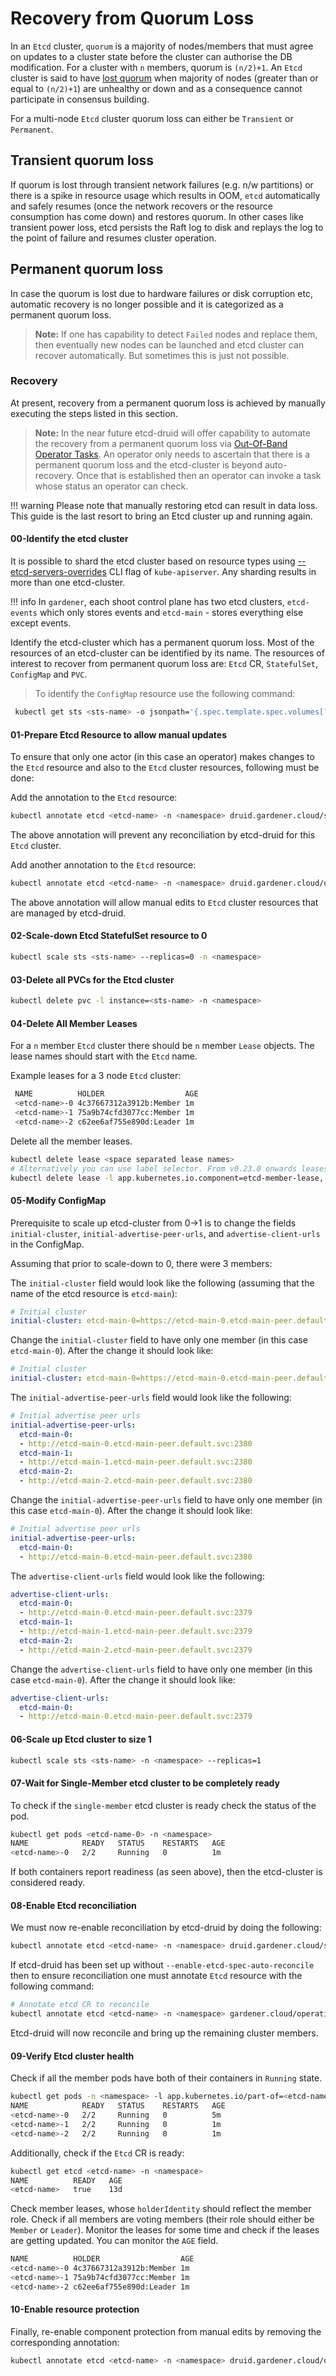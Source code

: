 # Recovery from Quorum Loss

In an `Etcd` cluster, `quorum` is a majority of nodes/members that must agree on updates to a cluster state before the cluster can authorise the DB modification. For a cluster with `n` members, quorum is `(n/2)+1`.  An `Etcd` cluster is said to have [lost quorum](https://etcd.io/docs/v3.4/op-guide/recovery/) when majority of nodes (greater than or equal to `(n/2)+1`) are unhealthy or down and as a consequence cannot participate in consensus building.

For a multi-node `Etcd` cluster quorum loss can either be `Transient` or `Permanent`.

## Transient quorum loss

If quorum is lost through transient network failures (e.g. n/w partitions) or there is a spike in resource usage which results in OOM, `etcd` automatically and safely resumes (once the network recovers or the resource consumption has come down) and restores quorum. In other cases like transient power loss, etcd persists the Raft log to disk and replays the log to the point of failure and resumes cluster operation.

## Permanent quorum loss

In case the quorum is lost due to hardware failures or disk corruption etc, automatic recovery is no longer possible and it is categorized as a permanent quorum loss. 

> **Note:** If one has capability to detect `Failed` nodes and replace them, then eventually new nodes can be launched and etcd cluster can recover automatically. But sometimes this is just not possible.

### Recovery

At present, recovery from a permanent quorum loss is achieved by manually executing the steps listed in this section.

> **Note:** In the near future etcd-druid will offer capability to automate the recovery from a permanent quorum loss via [Out-Of-Band Operator Tasks](../proposals/05-etcd-operator-tasks.md). An operator only needs to ascertain that there is a permanent quorum loss and the etcd-cluster is beyond auto-recovery. Once that is established then an operator can invoke a task whose status an operator can check.

!!! warning
    Please note that manually restoring etcd can result in data loss. This guide is the last resort to bring an Etcd cluster up and running again.

#### 00-Identify the etcd cluster 

It is possible to shard the etcd cluster based on resource types using [--etcd-servers-overrides](https://kubernetes.io/docs/reference/command-line-tools-reference/kube-apiserver/) CLI flag of `kube-apiserver`.  Any sharding results in more than one etcd-cluster.

!!! info
    In `gardener`, each shoot control plane has two etcd clusters, `etcd-events` which only stores events and `etcd-main` - stores everything else except events.

Identify the etcd-cluster which has a permanent quorum loss. Most of the resources of an etcd-cluster can be identified by its name. The resources of interest to recover from permanent quorum loss are: `Etcd` CR, `StatefulSet`, `ConfigMap` and `PVC`.

> To identify the `ConfigMap` resource use the following command:
>
```bash
 kubectl get sts <sts-name> -o jsonpath='{.spec.template.spec.volumes[?(@.name=="etcd-config-file")].configMap.name}'
```

#### 01-Prepare Etcd Resource to allow manual updates

To ensure that only one actor (in this case an operator) makes changes to the `Etcd` resource and also to the `Etcd` cluster resources, following must be done:

Add the annotation to the `Etcd` resource:

```bash
kubectl annotate etcd <etcd-name> -n <namespace> druid.gardener.cloud/suspend-etcd-spec-reconcile=
```

The above annotation will prevent any reconciliation by etcd-druid for this `Etcd` cluster.

Add another annotation to the `Etcd` resource:

```bash
kubectl annotate etcd <etcd-name> -n <namespace> druid.gardener.cloud/disable-etcd-component-protection=
```

The above annotation will allow manual edits to `Etcd` cluster resources that are managed by etcd-druid.

#### 02-Scale-down Etcd StatefulSet resource to 0

```bash
kubectl scale sts <sts-name> --replicas=0 -n <namespace>
```

#### 03-Delete all PVCs for the Etcd cluster

```bash
kubectl delete pvc -l instance=<sts-name> -n <namespace>
```

#### 04-Delete All Member Leases

For a `n` member `Etcd` cluster there should be `n` member `Lease` objects. The lease names should start with the `Etcd` name.

Example leases for a 3 node `Etcd` cluster:

```bash
 NAME          HOLDER                  AGE
 <etcd-name>-0 4c37667312a3912b:Member 1m
 <etcd-name>-1 75a9b74cfd3077cc:Member 1m
 <etcd-name>-2 c62ee6af755e890d:Leader 1m
```

Delete all the member leases.

```bash
kubectl delete lease <space separated lease names>
# Alternatively you can use label selector. From v0.23.0 onwards leases will have common set of labels
kubectl delete lease -l app.kubernetes.io.component=etcd-member-lease, app.kubernetes.io/part-of=<etcd-name> -n <namespace>
```

#### 05-Modify ConfigMap

Prerequisite to scale up etcd-cluster from 0->1 is to change the fields `initial-cluster`, `initial-advertise-peer-urls`, and `advertise-client-urls` in the ConfigMap. 

Assuming that prior to scale-down to 0, there were 3 members:

The `initial-cluster` field would look like the following (assuming that the name of the etcd resource is `etcd-main`):

```yaml
# Initial cluster
initial-cluster: etcd-main-0=https://etcd-main-0.etcd-main-peer.default.svc:2380,etcd-main-1=https://etcd-main-1.etcd-main-peer.default.svc:2380,etcd-main-2=https://etcd-main-2.etcd-main-peer.default.svc:2380
```

Change the `initial-cluster` field to have only one member (in this case `etcd-main-0`). After the change it should look like:

```yaml
# Initial cluster
initial-cluster: etcd-main-0=https://etcd-main-0.etcd-main-peer.default.svc:2380
```

The `initial-advertise-peer-urls` field would look like the following:

```yaml
# Initial advertise peer urls
initial-advertise-peer-urls:
  etcd-main-0:
  - http://etcd-main-0.etcd-main-peer.default.svc:2380
  etcd-main-1:
  - http://etcd-main-1.etcd-main-peer.default.svc:2380
  etcd-main-2:
  - http://etcd-main-2.etcd-main-peer.default.svc:2380
```

Change the `initial-advertise-peer-urls` field to have only one member (in this case `etcd-main-0`). After the change it should look like:

```yaml
# Initial advertise peer urls
initial-advertise-peer-urls:
  etcd-main-0:
  - http://etcd-main-0.etcd-main-peer.default.svc:2380
```

The `advertise-client-urls` field would look like the following:

```yaml
advertise-client-urls:
  etcd-main-0:
  - http://etcd-main-0.etcd-main-peer.default.svc:2379
  etcd-main-1:
  - http://etcd-main-1.etcd-main-peer.default.svc:2379
  etcd-main-2:
  - http://etcd-main-2.etcd-main-peer.default.svc:2379
```

Change the `advertise-client-urls` field to have only one member (in this case `etcd-main-0`). After the change it should look like:

```yaml
advertise-client-urls:
  etcd-main-0:
  - http://etcd-main-0.etcd-main-peer.default.svc:2379
```

#### 06-Scale up Etcd cluster to size 1

```bash
kubectl scale sts <sts-name> -n <namespace> --replicas=1 
```

#### 07-Wait for Single-Member etcd cluster to be completely ready

To check if the `single-member` etcd cluster is ready check the status of the pod.

```bash
kubectl get pods <etcd-name-0> -n <namespace>
NAME            READY   STATUS    RESTARTS   AGE
<etcd-name>-0   2/2     Running   0          1m
```

If both containers report readiness (as seen above), then the etcd-cluster is considered ready.

#### 08-Enable Etcd reconciliation

We must now re-enable reconciliation by etcd-druid by doing the following:

```bash
kubectl annotate etcd <etcd-name> -n <namespace> druid.gardener.cloud/suspend-etcd-spec-reconcile-
```

If etcd-druid has been set up without `--enable-etcd-spec-auto-reconcile` then to ensure reconciliation one must annotate `Etcd` resource with the following command:

```bash
# Annotate etcd CR to reconcile
kubectl annotate etcd <etcd-name> -n <namespace> gardener.cloud/operation="reconcile"
```

Etcd-druid will now reconcile and bring up the remaining cluster members.

#### 09-Verify Etcd cluster health

Check if all the member pods have both of their containers in `Running` state.

```bash
kubectl get pods -n <namespace> -l app.kubernetes.io/part-of=<etcd-name>
NAME            READY   STATUS    RESTARTS   AGE
<etcd-name>-0   2/2     Running   0          5m
<etcd-name>-1   2/2     Running   0          1m
<etcd-name>-2   2/2     Running   0          1m
```

Additionally, check if the `Etcd` CR is ready:

```bash
kubectl get etcd <etcd-name> -n <namespace>
NAME          READY   AGE
<etcd-name>   true    13d
```

Check member leases, whose `holderIdentity` should reflect the member role. Check if all members are voting members (their role should either be `Member` or `Leader`). Monitor the leases for some time and check if the leases are getting updated. You can monitor the `AGE` field.

```bash
NAME          HOLDER                  AGE
<etcd-name>-0 4c37667312a3912b:Member 1m
<etcd-name>-1 75a9b74cfd3077cc:Member 1m
<etcd-name>-2 c62ee6af755e890d:Leader 1m
```

#### 10-Enable resource protection

Finally, re-enable component protection from manual edits by removing the corresponding annotation:
```bash
kubectl annotate etcd <etcd-name> -n <namespace> druid.gardener.cloud/disable-etcd-component-protection-
```
